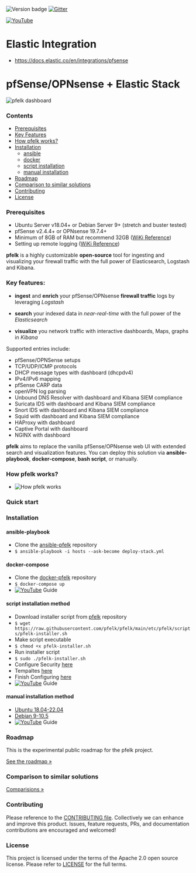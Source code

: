 ![Version badge](https://img.shields.io/badge/ELK-8.6.0-blue.svg)
[![Gitter](https://badges.gitter.im/pfelk/community.svg)](https://gitter.im/pfelk/community?utm_source=badge&utm_medium=badge&utm_campaign=pr-badge)

[![YouTube](https://img.shields.io/badge/YouTube-FF0000?style=for-the-badge&logo=youtube&logoColor=white)](https://www.youtube.com/3ilson)

# Elastic Integration
- https://docs.elastic.co/en/integrations/pfsense

# pfSense/OPNsense + Elastic Stack  
![pfelk dashboard](https://raw.githubusercontent.com/pfelk/pfelk/main/Images/Dashboard%20-%20v61.gif)

### Contents
* [Prerequisites](#prerequisites)
* [Key Features](#key-features)
* [How pfelk works?](#how-pfelk-works)
* [Installation](#installation)
  * [ansible](#ansible-playbook)
  * [docker](#docker-compose)
  * [script installation](#script-installation-method)
  * [manual installation](#manual-installation-method)
* [Roadmap](#roadmap)
* [Comparison to similar solutions](#comparison-to-similar-solutions)
* [Contributing](#contributing)
* [License](#license)

### Prerequisites
- Ubuntu Server v18.04+ or Debian Server 9+ (stretch and buster tested)
- pfSense v2.4.4+ or OPNsense 19.7.4+
- Minimum of 8GB of RAM but recommend 32GB ([WiKi Reference](https://github.com/pfelk/pfelk/wiki/How-To:-Performance))
- Setting up remote logging ([WiKi Reference](https://github.com/pfelk/pfelk/wiki/How-To:-Prerequisite-%7C--pfSense-OPNsense-Logging))

**pfelk** is a highly customizable **open-source** tool for ingesting and visualizing your firewall traffic with the full power of Elasticsearch, Logstash and Kibana.

### Key features:

- **ingest** and **enrich** your pfSense/OPNsense **firewall traffic** logs by leveraging *Logstash*

- **search** your indexed data in *near-real-time* with the full power of the *Elasticsearch*

- **visualize** you network traffic with interactive dashboards, Maps, graphs in *Kibana*

Supported entries include:
 - pfSense/OPNSense setups
 - TCP/UDP/ICMP protocols
 - DHCP message types with dashboard (dhcpdv4)
 - IPv4/IPv6 mapping
 - pfSense CARP data
 - openVPN log parsing
 - Unbound DNS Resolver with dashboard and Kibana SIEM compliance
 - Suricata IDS with dashboard and Kibana SIEM compliance
 - Snort IDS with dashboard and Kibana SIEM compliance 
 - Squid with dashboard and Kibana SIEM compliance
 - HAProxy with dashboard
 - Captive Portal with dashboard
 - NGINX with dashboard

**pfelk** aims to replace the vanilla pfSense/OPNsense web UI with extended search and visualization features. You can deploy this solution via **ansible-playbook**, **docker-compose**, **bash script**, or manually.

### How pfelk works?
* ![How pfelk works](https://github.com/pfelk/pfelk/raw/main/Images/overview-pfelk.png)

### Quick start

### Installation
#### ansible-playbook
 * Clone the [ansible-pfelk](https://github.com/pfelk/ansible-pfelk) repository
 * `$ ansible-playbook -i hosts --ask-become deploy-stack.yml`

#### docker-compose
 * Clone the [docker-pfelk](https://github.com/pfelk/docker-pfelk) repository
 * `$ docker-compose up`
 * [![YouTube](https://img.shields.io/badge/YouTube-FF0000?style=for-the-badge&logo=youtube&logoColor=white)](https://www.youtube.com/watch?v=MJVbLvdVtyY) Guide

#### script installation method
* Download installer script from [pfelk](https://raw.githubusercontent.com/pfelk/pfelk/main/etc/pfelk/scripts/pfelk-installer.sh) repository
* `$ wget https://raw.githubusercontent.com/pfelk/pfelk/main/etc/pfelk/scripts/pfelk-installer.sh`
* Make script executable 
* `$ chmod +x pfelk-installer.sh`
* Run installer script 
* `$ sudo ./pfelk-installer.sh`
* Configure Security [here](https://github.com/pfelk/pfelk/blob/main/install/security.md)
* Tempaltes [here](https://github.com/pfelk/pfelk/blob/main/install/templates.md)
* Finish Configuring [here](https://github.com/pfelk/pfelk/blob/main/install/configuration.md)
* [![YouTube](https://img.shields.io/badge/YouTube-FF0000?style=for-the-badge&logo=youtube&logoColor=white)](https://www.youtube.com/watch?v=qcGcsQQoPo0) Guide

#### manual installation method
* [Ubuntu 18.04-22.04](https://github.com/pfelk/pfelk/blob/main/install/ubuntu.md)
* [Debian 9-10.5](https://github.com/pfelk/pfelk/blob/main/install/debian.md)
* [![YouTube](https://img.shields.io/badge/YouTube-FF0000?style=for-the-badge&logo=youtube&logoColor=white)](https://www.youtube.com/watch?v=_IJAAUqNVRc) Guide

### Roadmap
This is the experimental public roadmap for the pfelk project.

[See the roadmap »](https://github.com/pfelk/pfelk/projects)

### Comparison to similar solutions
[Comparisions »](https://github.com/pfelk/pfelk/wiki/Comparison)

### Contributing
Please reference to the [CONTRIBUTING file](https://github.com/pfelk/pfelk/blob/main/CONTRIBUTING.md). Collectively we can enhance and improve this product. Issues, feature requests, PRs, and documentation contributions are encouraged and welcomed!

### License
This project is licensed under the terms of the Apache 2.0 open source license. Please refer to [LICENSE](https://github.com/pfelk/pfelk/blob/main/license) for the full terms.

